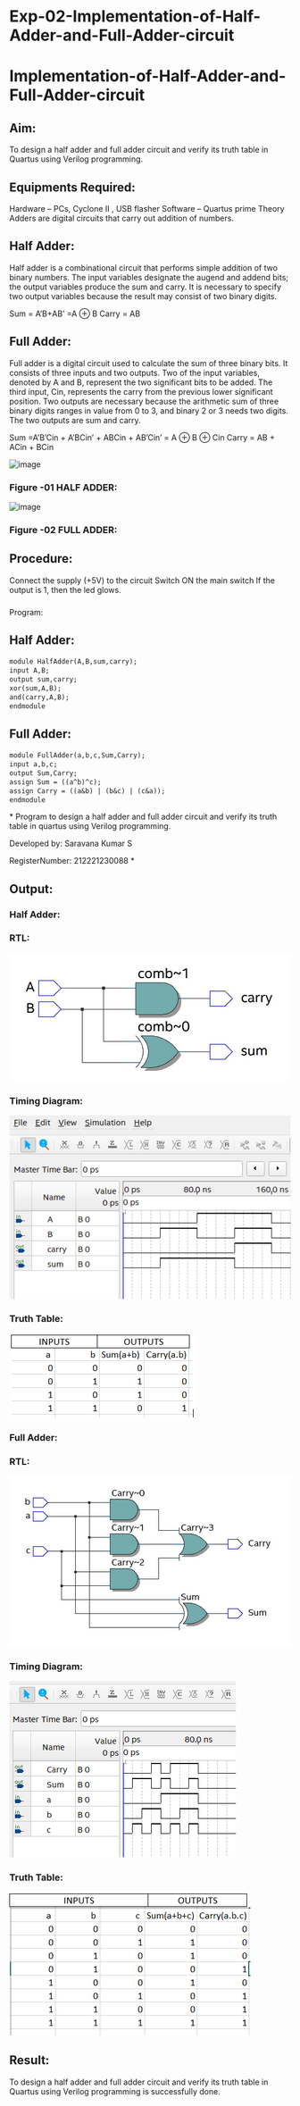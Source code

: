 # Exp-02-Implementation-of-Half-Adder-and-Full-Adder-circuit

# Implementation-of-Half-Adder-and-Full-Adder-circuit
## Aim:
To design a half adder and full adder circuit and verify its truth table in Quartus using Verilog programming.

## Equipments Required:
Hardware – PCs, Cyclone II , USB flasher
Software – Quartus prime
Theory
Adders are digital circuits that carry out addition of numbers.

## Half Adder:
Half adder is a combinational circuit that performs simple addition of two binary numbers. The input variables designate the augend and addend bits; the output variables produce the sum and carry. It is necessary to specify two output variables because the result may consist of two binary digits.

Sum = A’B+AB’ =A ⊕ B Carry = AB

## Full Adder: 
Full adder is a digital circuit used to calculate the sum of three binary bits. It consists of three inputs and two outputs. Two of the input variables, denoted by A and B, represent the two significant bits to be added. The third input, Cin, represents the carry from the previous lower significant position. Two outputs are necessary because the arithmetic sum of three binary digits ranges in value from 0 to 3, and binary 2 or 3 needs two digits. The two outputs are sum and carry.

Sum =A’B’Cin + A’BCin’ + ABCin + AB’Cin’ = A ⊕ B ⊕ Cin Carry = AB + ACin + BCin

 ![image](https://user-images.githubusercontent.com/36288975/163552156-a13e5a56-c638-4110-97d9-8896907c8d25.png)

### Figure -01 HALF ADDER: 


![image](https://user-images.githubusercontent.com/36288975/163552057-b3547877-6d07-45b4-b7e0-bcfebfad9e1d.png)

### Figure -02 FULL ADDER:

## Procedure:

Connect the supply (+5V) to the circuit
Switch ON the main switch
If the output is 1, then the led glows.
### 
Program:

## Half Adder:
```
module HalfAdder(A,B,sum,carry);
input A,B;
output sum,carry;
xor(sum,A,B);
and(carry,A,B);
endmodule
```
## Full Adder:
```
module FullAdder(a,b,c,Sum,Carry);
input a,b,c;
output Sum,Carry;
assign Sum = ((a^b)^c);
assign Carry = ((a&b) | (b&c) | (c&a));
endmodule
```
\*
Program to design a half adder and full adder circuit and verify its truth table in quartus using Verilog programming.

Developed by: Saravana Kumar S

RegisterNumber: 212221230088
\*

## Output:
### Half Adder:
### RTL:
![](./hf.jpg)
### Timing Diagram:
![](./halfadder1.png)
### Truth Table: 
![](./TThalf.png)
### Full Adder:
### RTL:
![](./full_pic.jpg)
### Timing Diagram:
![](./fulladder1.png)
### Truth Table:
![](./TTfull.png)
## Result:
To design a half adder and full adder circuit and verify its truth table in Quartus using Verilog programming is successfully done.
